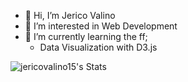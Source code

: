 - 👋 Hi, I’m Jerico Valino
- 👀 I’m interested in Web Development
- 🌱 I’m currently learning the ff;
 	- Data Visualization with D3.js

![jericovalino15's Stats](https://github-readme-stats.vercel.app/api?username=jericovalino15&theme=react&show_icons=true&hide_border=true&count_private=true)

<!---
jericovalino15/jericovalino15 is a ✨ special ✨ repository because its `README.md` (this file) appears on your GitHub profile.
You can click the Preview link to take a look at your changes.
--->

